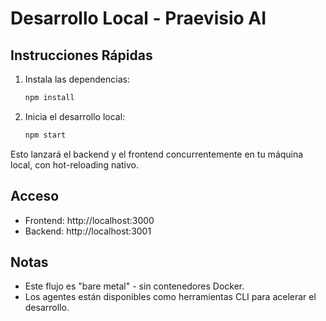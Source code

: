 # Desarrollo Local - Praevisio AI

## Instrucciones Rápidas

1. Instala las dependencias:
   ```bash
   npm install
   ```

2. Inicia el desarrollo local:
   ```bash
   npm start
   ```

Esto lanzará el backend y el frontend concurrentemente en tu máquina local, con hot-reloading nativo.

## Acceso

- Frontend: http://localhost:3000
- Backend: http://localhost:3001

## Notas

- Este flujo es "bare metal" - sin contenedores Docker.
- Los agentes están disponibles como herramientas CLI para acelerar el desarrollo.
